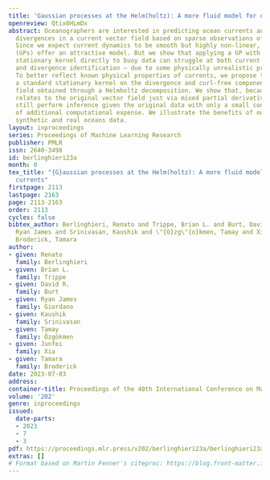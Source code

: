 ```yaml
---
title: 'Gaussian processes at the Helm(holtz): A more fluid model for ocean currents'
openreview: Qtix8HLmDx
abstract: Oceanographers are interested in predicting ocean currents and identifying
  divergences in a current vector field based on sparse observations of buoy velocities.
  Since we expect current dynamics to be smooth but highly non-linear, Gaussian processes
  (GPs) offer an attractive model. But we show that applying a GP with a standard
  stationary kernel directly to buoy data can struggle at both current prediction
  and divergence identification – due to some physically unrealistic prior assumptions.
  To better reflect known physical properties of currents, we propose to instead put
  a standard stationary kernel on the divergence and curl-free components of a vector
  field obtained through a Helmholtz decomposition. We show that, because this decomposition
  relates to the original vector field just via mixed partial derivatives, we can
  still perform inference given the original data with only a small constant multiple
  of additional computational expense. We illustrate the benefits of our method on
  synthetic and real oceans data.
layout: inproceedings
series: Proceedings of Machine Learning Research
publisher: PMLR
issn: 2640-3498
id: berlinghieri23a
month: 0
tex_title: "{G}aussian processes at the Helm(holtz): A more fluid model for ocean
  currents"
firstpage: 2113
lastpage: 2163
page: 2113-2163
order: 2113
cycles: false
bibtex_author: Berlinghieri, Renato and Trippe, Brian L. and Burt, David R. and Giordano,
  Ryan James and Srinivasan, Kaushik and \"{O}zg\"{o}kmen, Tamay and Xia, Junfei and
  Broderick, Tamara
author:
- given: Renato
  family: Berlinghieri
- given: Brian L.
  family: Trippe
- given: David R.
  family: Burt
- given: Ryan James
  family: Giordano
- given: Kaushik
  family: Srinivasan
- given: Tamay
  family: Özgökmen
- given: Junfei
  family: Xia
- given: Tamara
  family: Broderick
date: 2023-07-03
address: 
container-title: Proceedings of the 40th International Conference on Machine Learning
volume: '202'
genre: inproceedings
issued:
  date-parts:
  - 2023
  - 7
  - 3
pdf: https://proceedings.mlr.press/v202/berlinghieri23a/berlinghieri23a.pdf
extras: []
# Format based on Martin Fenner's citeproc: https://blog.front-matter.io/posts/citeproc-yaml-for-bibliographies/
---
```

